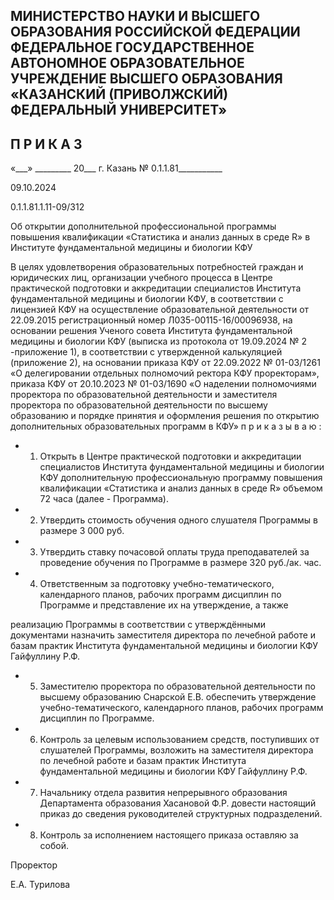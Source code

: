 <!-- image -->

## МИНИСТЕРСТВО НАУКИ И ВЫСШЕГО ОБРАЗОВАНИЯ РОССИЙСКОЙ ФЕДЕРАЦИИ ФЕДЕРАЛЬНОЕ ГОСУДАРСТВЕННОЕ АВТОНОМНОЕ ОБРАЗОВАТЕЛЬНОЕ УЧРЕЖДЕНИЕ ВЫСШЕГО ОБРАЗОВАНИЯ «КАЗАНСКИЙ (ПРИВОЛЖСКИЙ) ФЕДЕРАЛЬНЫЙ УНИВЕРСИТЕТ»

## П Р И К А З

«\_\_\_» \_\_\_\_\_\_\_\_\_ 20\_\_\_ г.                            Казань                            № 0.1.1.81\_\_\_\_\_\_\_\_\_\_\_

09.10.2024

0.1.1.81.1.11-09/312

Об открытии дополнительной профессиональной программы повышения квалификации «Статистика и анализ данных в среде R» в Институте фундаментальной медицины и биологии КФУ

В  целях  удовлетворения  образовательных  потребностей  граждан  и  юридических лиц, организации учебного процесса в Центре практической подготовки и аккредитации специалистов Института фундаментальной медицины и биологии КФУ, в соответствии с лицензией КФУ на осуществление образовательной деятельности от 22.09.2015 регистрационный номер Л035-00115-16/00096938, на основании решения Ученого совета Института  фундаментальной  медицины  и  биологии  КФУ  (выписка  из  протокола  от 19.09.2024 №  2 -приложение 1), в соответствии с утвержденной калькуляцией (приложение 2), на основании приказа КФУ от 22.09.2022 № 01-03/1261 «О делегировании отдельных полномочий ректора КФУ  проректорам», приказа КФУ  от 20.10.2023 № 01-03/1690 «О наделении полномочиями проректора по образовательной деятельности и заместителя  проректора  по  образовательной  деятельности  по  высшему  образованию  и порядке принятия и оформления решения по открытию дополнительных образовательных программ в КФУ» п р и к а з ы в а ю :

- 1. Открыть  в  Центре  практической  подготовки  и  аккредитации  специалистов Института фундаментальной медицины и биологии КФУ дополнительную профессиональную программу повышения квалификации «Статистика и анализ данных в среде R» объемом 72 часа (далее - Программа).
- 2. Утвердить стоимость обучения одного слушателя Программы в размере 3 000 руб.
- 3. Утвердить ставку почасовой оплаты труда преподавателей за проведение обучения по Программе в размере 320 руб./ак. час.
- 4. Ответственным за подготовку учебно-тематического, календарного планов, рабочих программ дисциплин по Программе и представление их на утверждение, а также

реализацию Программы в соответствии с утверждёнными документами назначить заместителя директора по лечебной работе и базам практик Института фундаментальной медицины и биологии КФУ Гайфуллину Р.Ф.

- 5. Заместителю проректора по образовательной деятельности по высшему образованию Снарской Е.В. обеспечить утверждение учебно-тематического, календарного планов, рабочих программ дисциплин по Программе.
- 6. Контроль  за  целевым  использованием  средств,  поступивших  от  слушателей Программы,  возложить  на  заместителя  директора  по  лечебной  работе  и  базам  практик Института фундаментальной медицины и биологии КФУ Гайфуллину Р.Ф.
- 7. Начальнику отдела развития непрерывного образования Департамента образования  Хасановой  Ф.Р.  довести  настоящий  приказ  до  сведения  руководителей структурных подразделений.
- 8. Контроль за исполнением настоящего приказа оставляю за собой.

Проректор

<!-- image -->

Е.А. Турилова